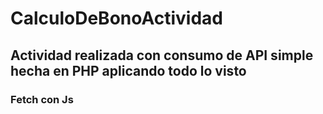 ﻿# CalculoDeBonoActividad

## Actividad realizada con consumo de API simple hecha en PHP aplicando todo lo visto
### Fetch con Js
